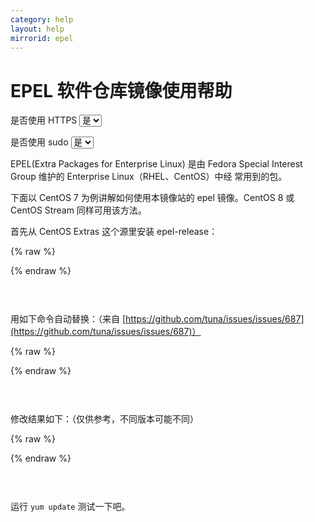 ```yaml
---
category: help
layout: help
mirrorid: epel
---
```


<!-- 本 markdown 从 mirrorz-org/mirrorz-help 自动生成，如需修改，请修改 mirrorz-org/mirrorz-help 的对应部分 -->

# EPEL 软件仓库镜像使用帮助

<form class="form-inline">
<div class="form-group">
	<label>是否使用 HTTPS</label>
	<select id="http-select" class="form-control content-select" data-target="#content-0,#content-1,#content-2">
	  <option data-http_protocol="https://" selected>是</option>
	  <option data-http_protocol="http://">否</option>
	</select>
</div>
</form>


<form class="form-inline">
<div class="form-group">
	<label>是否使用 sudo</label>
	<select id="sudo-select" class="form-control content-select" data-target="#content-0,#content-1,#content-2">
	  <option data-sudo="sudo " data-sudoE="sudo -E " selected>是</option>
	  <option data-sudo="" data-sudoE="">否</option>
	</select>
</div>
</form>



EPEL(Extra Packages for Enterprise Linux) 是由 Fedora Special Interest Group 维护的 Enterprise Linux（RHEL、CentOS）中经
常用到的包。


下面以 CentOS 7 为例讲解如何使用本镜像站的 epel 镜像。CentOS 8 或 CentOS Stream 同样可用该方法。

首先从 CentOS Extras 这个源里安装 epel-release：



{% raw %}
<script id="template-0" type="x-tmpl-markup">
{{sudo}}yum install epel-release
</script>
{% endraw %}

<p></p>

<pre>
<code id="content-0" class="language-shell" data-template="#template-0" data-select="#http-select,#sudo-select">
</code>
</pre>


用如下命令自动替换：（来自 [https://github.com/tuna/issues/issues/687](https://github.com/tuna/issues/issues/687)）



{% raw %}
<script id="template-1" type="x-tmpl-markup">
{{sudo}}sed -e 's!^metalink=!#metalink=!g' \
    -e 's!^#baseurl=!baseurl=!g' \
    -e 's!https\?://download\.fedoraproject\.org/pub/epel!{{http_protocol}}{{mirror}}!g' \
    -e 's!https\?://download\.example/pub/epel!{{http_protocol}}{{mirror}}!g' \
    -i /etc/yum.repos.d/epel*.repo
</script>
{% endraw %}

<p></p>

<pre>
<code id="content-1" class="language-shell" data-template="#template-1" data-select="#http-select,#sudo-select">
</code>
</pre>


修改结果如下：（仅供参考，不同版本可能不同）



{% raw %}
<script id="template-2" type="x-tmpl-markup">
[epel]
name=Extra Packages for Enterprise Linux 7 - $basearch
baseurl={{http_protocol}}{{mirror}}/7/$basearch
#mirrorlist=https://mirrors.fedoraproject.org/metalink?repo=epel-7&arch=$basearch
failovermethod=priority
enabled=1
gpgcheck=1
gpgkey=file:///etc/pki/rpm-gpg/RPM-GPG-KEY-EPEL-7

[epel-debuginfo]
name=Extra Packages for Enterprise Linux 7 - $basearch - Debug
baseurl={{http_protocol}}{{mirror}}/7/$basearch/debug
#mirrorlist=https://mirrors.fedoraproject.org/metalink?repo=epel-debug-7&arch=$basearch
failovermethod=priority
enabled=0
gpgkey=file:///etc/pki/rpm-gpg/RPM-GPG-KEY-EPEL-7
gpgcheck=1

[epel-source]
name=Extra Packages for Enterprise Linux 7 - $basearch - Source
baseurl={{http_protocol}}{{mirror}}/7/SRPMS
#mirrorlist=https://mirrors.fedoraproject.org/metalink?repo=epel-source-7&arch=$basearch
failovermethod=priority
enabled=0
gpgkey=file:///etc/pki/rpm-gpg/RPM-GPG-KEY-EPEL-7
gpgcheck=1
</script>
{% endraw %}

<p></p>

<pre>
<code id="content-2" class="language-ini" data-template="#template-2" data-select="#http-select,#sudo-select">
</code>
</pre>


运行 `yum update` 测试一下吧。

